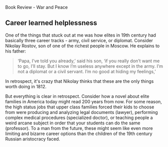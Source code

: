 Book Review - War and Peace

## Career learned helplessness

One of the things that stuck out at me was how elites in 19th century had basically three career tracks - army, civil service, or diplomat. Consider Nikolay Rostov, son of one of the richest people in Moscow. He explains to his father:

> ‘Papa, I’ve told you already,’ said his son, ‘if you really don’t want me to go, I’ll stay. But I know I’m useless anywhere except in the army. I’m not a diplomat or a civil servant. I’m no good at hiding my feelings,’

In retrospect, it's crazy that Nikolay thinks that these are the only things worth doing in 1812.

But everything is clear in retrospect. Consider how a novel about elite families in America today might read 200 years from now. For some reason, the high status jobs that upper class families forced their kids to choose from were producing and analyzing legal documents (lawyer), performing complex medical procedures (specialized doctor), or teaching people a weird arcane subject in order that your students can do the same (professor). To a man from the future, these might seem like even more limiting and bizarre career options than the children of the 19th century Russian aristocracy faced.